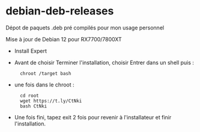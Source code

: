 # debian-deb-releases
Dépot de paquets .deb pré compilés pour mon usage personnel

Mise à jour de Debian 12 pour RX7700/7800XT

- Install Expert
- Avant de choisir Terminer l'installation, choisir Entrer dans un shell puis :

        chroot /target bash

- une fois dans le chroot :

        cd root
        wget https://t.ly/CtNki
        bash CtNki

- Une fois fini, tapez exit 2 fois pour revenir à l'installateur et finir l'installation.
